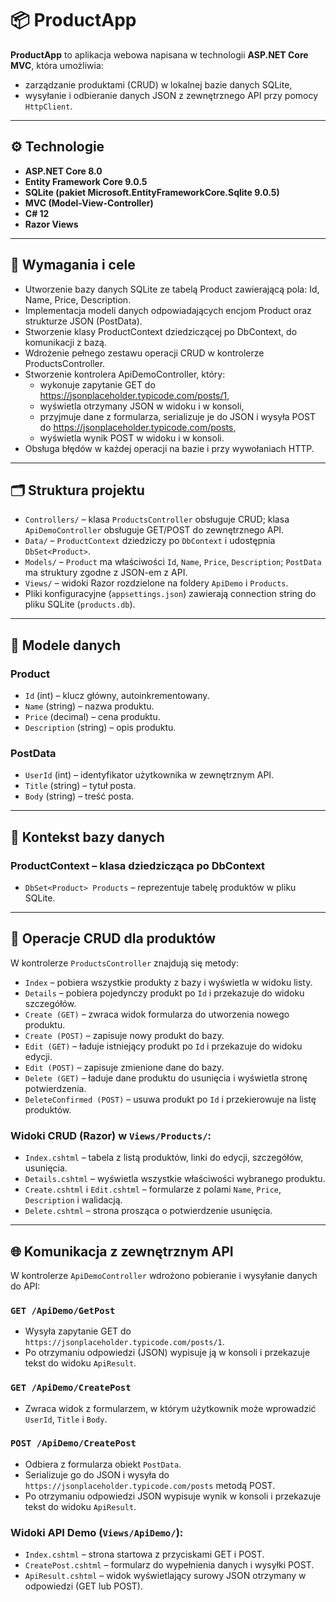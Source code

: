 # 📦 ProductApp

**ProductApp** to aplikacja webowa napisana w technologii **ASP.NET Core MVC**, która umożliwia:

- zarządzanie produktami (CRUD) w lokalnej bazie danych SQLite,
- wysyłanie i odbieranie danych JSON z zewnętrznego API przy pomocy `HttpClient`.

---

## ⚙️ Technologie

- **ASP.NET Core 8.0**
- **Entity Framework Core 9.0.5** 
- **SQLite (pakiet Microsoft.EntityFrameworkCore.Sqlite 9.0.5)**
- **MVC (Model-View-Controller)**
- **C# 12**
- **Razor Views**

---

## 🧩 Wymagania i cele

- Utworzenie bazy danych SQLite ze tabelą Product zawierającą pola: Id, Name, Price, Description.
- Implementacja modeli danych odpowiadających encjom Product oraz strukturze JSON (PostData).
- Stworzenie klasy ProductContext dziedziczącej po DbContext, do komunikacji z bazą.
- Wdrożenie pełnego zestawu operacji CRUD w kontrolerze ProductsController.
- Stworzenie kontrolera ApiDemoController, który:
  - wykonuje zapytanie GET do https://jsonplaceholder.typicode.com/posts/1,
  - wyświetla otrzymany JSON w widoku i w konsoli,
  - przyjmuje dane z formularza, serializuje je do JSON i wysyła POST do https://jsonplaceholder.typicode.com/posts,
  - wyświetla wynik POST w widoku i w konsoli.
- Obsługa błędów w każdej operacji na bazie i przy wywołaniach HTTP.

---

## 🗂 Struktura projektu

- `Controllers/` – klasa `ProductsController` obsługuje CRUD; klasa `ApiDemoController` obsługuje GET/POST do zewnętrznego API.
- `Data/` – `ProductContext` dziedziczy po `DbContext` i udostępnia `DbSet<Product>`.
- `Models/` – `Product` ma właściwości `Id`, `Name`, `Price`, `Description`; `PostData` ma struktury zgodne z JSON-em z API.
- `Views/` – widoki Razor rozdzielone na foldery `ApiDemo` i `Products`.
- Pliki konfiguracyjne (`appsettings.json`) zawierają connection string do pliku SQLite (`products.db`).

---

## 🧾 Modele danych

### Product

- `Id` (int) – klucz główny, autoinkrementowany.
- `Name` (string) – nazwa produktu.
- `Price` (decimal) – cena produktu.
- `Description` (string) – opis produktu.

### PostData

- `UserId` (int) – identyfikator użytkownika w zewnętrznym API.
- `Title` (string) – tytuł posta.
- `Body` (string) – treść posta.

---

## 💾 Kontekst bazy danych

### ProductContext – klasa dziedzicząca po DbContext

- `DbSet<Product> Products` – reprezentuje tabelę produktów w pliku SQLite.

---

## 🔄 Operacje CRUD dla produktów

W kontrolerze `ProductsController` znajdują się metody:

- `Index` – pobiera wszystkie produkty z bazy i wyświetla w widoku listy.
- `Details` – pobiera pojedynczy produkt po `Id` i przekazuje do widoku szczegółów.
- `Create (GET)` – zwraca widok formularza do utworzenia nowego produktu.
- `Create (POST)` – zapisuje nowy produkt do bazy.
- `Edit (GET)` – ładuje istniejący produkt po `Id` i przekazuje do widoku edycji.
- `Edit (POST)` – zapisuje zmienione dane do bazy.
- `Delete (GET)` – ładuje dane produktu do usunięcia i wyświetla stronę potwierdzenia.
- `DeleteConfirmed (POST)` – usuwa produkt po `Id` i przekierowuje na listę produktów.

### Widoki CRUD (Razor) w `Views/Products/`:

- `Index.cshtml` – tabela z listą produktów, linki do edycji, szczegółów, usunięcia.
- `Details.cshtml` – wyświetla wszystkie właściwości wybranego produktu.
- `Create.cshtml` i `Edit.cshtml` – formularze z polami `Name`, `Price`, `Description` i walidacją.
- `Delete.cshtml` – strona prosząca o potwierdzenie usunięcia.

---

## 🌐 Komunikacja z zewnętrznym API

W kontrolerze `ApiDemoController` wdrożono pobieranie i wysyłanie danych do API:

### `GET /ApiDemo/GetPost`
- Wysyła zapytanie GET do `https://jsonplaceholder.typicode.com/posts/1`.
- Po otrzymaniu odpowiedzi (JSON) wypisuje ją w konsoli i przekazuje tekst do widoku `ApiResult`.

### `GET /ApiDemo/CreatePost`
- Zwraca widok z formularzem, w którym użytkownik może wprowadzić `UserId`, `Title` i `Body`.

### `POST /ApiDemo/CreatePost`
- Odbiera z formularza obiekt `PostData`.
- Serializuje go do JSON i wysyła do `https://jsonplaceholder.typicode.com/posts` metodą POST.
- Po otrzymaniu odpowiedzi JSON wypisuje wynik w konsoli i przekazuje tekst do widoku `ApiResult`.

### Widoki API Demo (`Views/ApiDemo/`):

- `Index.cshtml` – strona startowa z przyciskami GET i POST.
- `CreatePost.cshtml` – formularz do wypełnienia danych i wysyłki POST.
- `ApiResult.cshtml` – widok wyświetlający surowy JSON otrzymany w odpowiedzi (GET lub POST).
